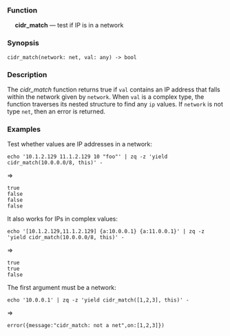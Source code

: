 ### Function

&emsp; **cidr_match** &mdash; test if IP is in a network

### Synopsis

```
cidr_match(network: net, val: any) -> bool
```

### Description

The _cidr_match_ function returns true if `val` contains an IP address that
falls within the network given by `network`.  When `val` is a complex type, the
function traverses its nested structure to find any `ip` values.
If `network` is not type `net`, then an error is returned.

### Examples

Test whether values are IP addresses in a network:
```mdtest-command
echo '10.1.2.129 11.1.2.129 10 "foo"' | zq -z 'yield cidr_match(10.0.0.0/8, this)' -
```
=>
```mdtest-output
true
false
false
false
```
It also works for IPs in complex values:

```mdtest-command
echo '[10.1.2.129,11.1.2.129] {a:10.0.0.1} {a:11.0.0.1}' | zq -z 'yield cidr_match(10.0.0.0/8, this)' -
```
=>
```mdtest-output
true
true
false
```

The first argument must be a network:
```mdtest-command
echo '10.0.0.1' | zq -z 'yield cidr_match([1,2,3], this)' -
```
=>
```mdtest-output
error({message:"cidr_match: not a net",on:[1,2,3]})
```

